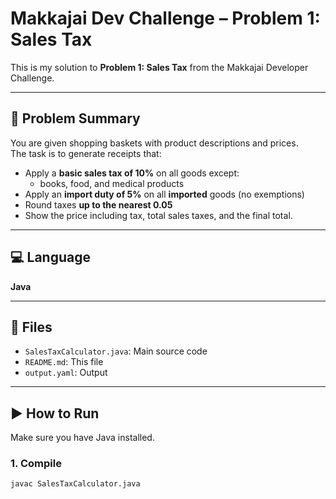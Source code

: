 # Makkajai Dev Challenge – Problem 1: Sales Tax

This is my solution to **Problem 1: Sales Tax** from the Makkajai Developer Challenge.

---

## 🧾 Problem Summary

You are given shopping baskets with product descriptions and prices.  
The task is to generate receipts that:

- Apply a **basic sales tax of 10%** on all goods except:
  - books, food, and medical products
- Apply an **import duty of 5%** on all **imported** goods (no exemptions)
- Round taxes **up to the nearest 0.05**
- Show the price including tax, total sales taxes, and the final total.

---

## 💻 Language

**Java**

---

## 📁 Files

- `SalesTaxCalculator.java`: Main source code
- `README.md`: This file
- `output.yaml`: Output 

---

## ▶️ How to Run

Make sure you have Java installed.

### 1. Compile
```bash
javac SalesTaxCalculator.java
